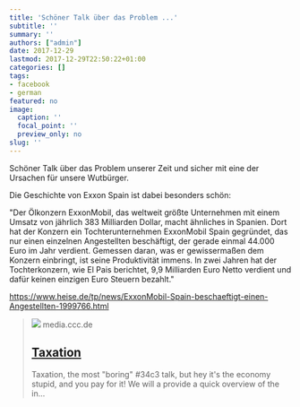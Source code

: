 ```yaml
---
title: 'Schöner Talk über das Problem ...'
subtitle: ''
summary: ''
authors: ["admin"]
date: 2017-12-29
lastmod: 2017-12-29T22:50:22+01:00
categories: []
tags:
- facebook
- german
featured: no
image:
  caption: ''
  focal_point: ''
  preview_only: no
slug: ''
---
```

Schöner Talk über das Problem unserer Zeit und sicher mit eine der Ursachen für unsere Wutbürger. 

Die Geschichte von Exxon Spain ist dabei besonders schön:

"Der Ölkonzern ExxonMobil, das weltweit größte Unternehmen mit einem Umsatz von jährlich 383 Milliarden Dollar, macht ähnliches in Spanien. Dort hat der Konzern ein Tochterunternehmen ExxonMobil Spain gegründet, das nur einen einzelnen Angestellten beschäftigt, der gerade einmal 44.000 Euro im Jahr verdient. Gemessen daran, was er gewissermaßen dem Konzern einbringt, ist seine Produktivität immens. In zwei Jahren hat der Tochterkonzern, wie El Pais berichtet, 9,9 Milliarden Euro Netto verdient und dafür keinen einzigen Euro Steuern bezahlt."

https://www.heise.de/tp/news/ExxonMobil-Spain-beschaeftigt-einen-Angestellten-1999766.html
> [![](https://static.media.ccc.de/media/congress/2017/9047-hd_preview.jpg)](https://media.ccc.de/v/34c3-9047-taxation)
> media.ccc.de
> ## [Taxation](https://media.ccc.de/v/34c3-9047-taxation)
>
>Taxation, the most "boring" #34c3 talk, but hey it's the economy stupid, and you pay for it! We will a provide a quick overview of the in...


